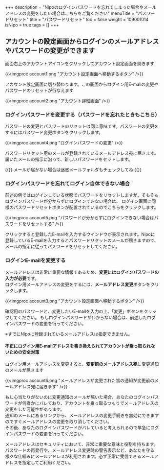 +++
description = "Nipoのログインパスワードを忘れてしまった場合やメールアドレスの変更をしたい場合はこちらをご覧ください"
menuTitle = "パスワードリセット"
title = "パスワードリセット"
toc = false
weight = 109001014
isNipo = true
tags = []
+++



## アカウントの設定画面からログインのメールアドレスやパスワードの変更ができます

画面右上のアカウントアイコンをクリックしてアカウント設定画面を開きます

{{<imgproc account1.png "アカウント設定画面へ移動するボタン" />}}

アカウント設定画面に切り替わります。この画面からログイン用E-mailの変更やパスワードのリセットが行なえます

{{<imgproc account2.png "アカウント詳細画面" />}}

### ログインパスワードを変更する（パスワードを忘れたときもこちら）

パスワードの変更とパスワードのリセットは同じ意味です。パスワードの変更をするにはパスワード変更ボタンをクリックします。

{{<imgproc account4.png "ログインパスワードの変更" />}}

パスワードリセット用のメールが登録されているメールアドレス宛に届きます。
届いたメールの指示に沿って、新しいパスワードをセットします。

{{<alice pos="left" icon="default">}}
メールが届かない場合は迷惑メールフォルダもチェックしてね
{{</alice>}}

### ログインパスワードを忘れてログイン自体できない場合

前述の例ではログインしている状態でパスワードをリセットしますが、そもそもログインパスワードが分からずにログインできない場合は、
ログイン画面に同様のパスワードリセットボタンが配置されているのでこちらをクリックします。

{{<imgproc account5.png "パスワードが分からずにログインできない場合はパスワードをリセットする" />}}

クリックすると登録したE-mailを入力するウインドウが表示されます。Nipoに登録しているE-mailを入力するとパスワードリセットのメールが届きますので、
メールの指示に従ってパスワードをリセットしてください。

### ログインE-mailを変更する

メールアドレスは非常に重要な情報であるため、**変更にはログインパスワードの入力が必要**です。  
ログイン用メールアドレスの変更をするには、**メールアドレス変更**ボタンをクリックします。  

{{<imgproc account3.png "アカウント設定画面へ移動するボタン" />}}

確認用のパスワードと、変更したいE-mailを入力の上、「変更」ボタンをクリックしてください。
もしログインパスワードがわからない場合は、前述したログインパスワードの変更を行ってください。

※すでにNipoに登録されているメールアドレスは指定できません。

#### 不正にログイン用E-mailアドレスを書き換えられてアカウントが乗っ取られないための安全対策

ログイン用メールアドレスを変更すると、**変更前のメールアドレス宛**に変更通知のメールが届きます

{{<imgproc account6.png "メールアドレスが変更された旨の通知が変更前のメールアドレス宛に届きます" />}}

もし心当たりがないのに変更通知のメールが届いた場合、あなたのログインパスワードが何者かにバレており、アカウントを乗っ取るつもりでメールアドレスの変更をした可能性があります。  
通知のメールにあるリンクから、メールアドレスの変更手続きを無効にできますのですぐメールアドレスの変更を取り消してください。  
その後、あなたのログインパスワードがバレていると考えられるので早急にログインパスワードの変更を行ってください。  

メールアドレスはセキュリティにおいて、非常に重要な意味と役割を持ちます。パスワードの再発行や、メールアドレス変更時の警告表示など、あなたを守る様々な仕組みにメールアドレスが利用されます。必ず正常に受信できるメールアドレスを指定してご利用ください。